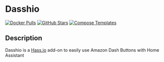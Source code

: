 # Dasshio

[![Docker Pulls](https://img.shields.io/docker/pulls/danimtb/amd64-dasshio?style=flat-square&color=607D8B&label=docker%20pulls&logo=docker)](https://hub.docker.com/r/danimtb/amd64-dasshio)
[![GitHub Stars](https://img.shields.io/github/stars/danimtb/dasshio?style=flat-square&color=607D8B&label=github%20stars&logo=github)](https://github.com/danimtb/dasshio)
[![Compose Templates](https://img.shields.io/static/v1?style=flat-square&color=607D8B&label=compose&message=templates)](https://github.com/GhostWriters/DockSTARTer/tree/master/compose/.apps/dasshio)

## Description

Dasshio is a [Hass.io](https://www.home-assistant.io/hassio/) add-on to easily use Amazon Dash Buttons with Home Assistant
